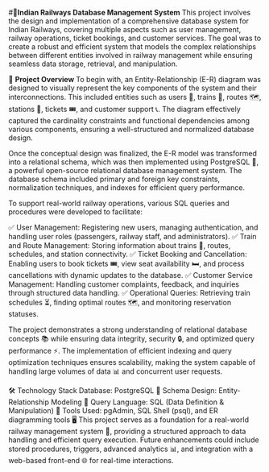 


#🚆**Indian Railways Database Management System**
This project involves the design and implementation of a comprehensive database system for Indian Railways, covering multiple aspects such as user management, railway operations, ticket bookings, and customer services. The goal was to create a robust and efficient system that models the complex relationships between different entities involved in railway management while ensuring seamless data storage, retrieval, and manipulation.

📌 **Project Overview**
To begin with, an Entity-Relationship (E-R) diagram was designed to visually represent the key components of the system and their interconnections. This included entities such as users 👥, trains 🚆, routes 🗺️, stations 🏢, tickets 🎟️, and customer support 📞. The diagram effectively captured the cardinality constraints and functional dependencies among various components, ensuring a well-structured and normalized database design.

Once the conceptual design was finalized, the E-R model was transformed into a relational schema, which was then implemented using PostgreSQL 🐘, a powerful open-source relational database management system. The database schema included primary and foreign key constraints, normalization techniques, and indexes for efficient query performance.

To support real-world railway operations, various SQL queries and procedures were developed to facilitate:

✅ User Management: Registering new users, managing authentication, and handling user roles (passengers, railway staff, and administrators).
✅ Train and Route Management: Storing information about trains 🚄, routes, schedules, and station connectivity.
✅ Ticket Booking and Cancellation: Enabling users to book tickets 🎟️, view seat availability 🛏️, and process cancellations with dynamic updates to the database.
✅ Customer Service Management: Handling customer complaints, feedback, and inquiries through structured data handling.
✅ Operational Queries: Retrieving train schedules ⏳, finding optimal routes 🗺️, and monitoring reservation statuses.

The project demonstrates a strong understanding of relational database concepts 📚 while ensuring data integrity, security 🔒, and optimized query performance ⚡. The implementation of efficient indexing and query optimization techniques ensures scalability, making the system capable of handling large volumes of data 📊 and concurrent user requests.

🛠️ Technology Stack
Database: PostgreSQL 🐘
Schema Design: Entity-Relationship Modeling 📌
Query Language: SQL (Data Definition & Manipulation) 💾
Tools Used: pgAdmin, SQL Shell (psql), and ER diagramming tools 🖥️
This project serves as a foundation for a real-world railway management system 🚉, providing a structured approach to data handling and efficient query execution. Future enhancements could include stored procedures, triggers, advanced analytics 📊, and integration with a web-based front-end 🌐 for real-time interactions.
